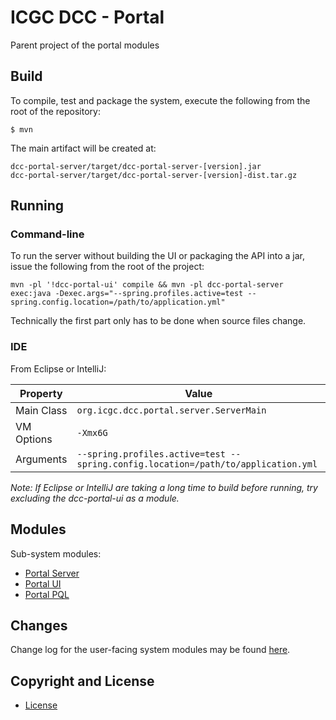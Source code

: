 # ICGC DCC - Portal

Parent project of the portal modules

## Build

To compile, test and package the system, execute the following from the root of the repository:

```shell
$ mvn
```

The main artifact will be created at:

```shell
dcc-portal-server/target/dcc-portal-server-[version].jar
dcc-portal-server/target/dcc-portal-server-[version]-dist.tar.gz
```

## Running

### Command-line

To run the server without building the UI or packaging the API into a jar, issue the following from the root of the project:

```shell
mvn -pl '!dcc-portal-ui' compile && mvn -pl dcc-portal-server exec:java -Dexec.args="--spring.profiles.active=test --spring.config.location=/path/to/application.yml"
```

Technically the first part only has to be done when source files change.

### IDE

From Eclipse or IntelliJ:

| Property   | Value                                   |
| ---------- | --------------------------------------- |
| Main Class | `org.icgc.dcc.portal.server.ServerMain` |
| VM Options | `-Xmx6G`                                |
| Arguments  | `--spring.profiles.active=test --spring.config.location=/path/to/application.yml` |

*Note: If Eclipse or IntelliJ are taking a long time to build before running, try excluding
the dcc-portal-ui as a module.*
    
## Modules

Sub-system modules:

- [Portal Server](dcc-portal-server/README.md)
- [Portal UI](dcc-portal-ui/README.md)
- [Portal PQL](dcc-portal-pql/README.md)

## Changes

Change log for the user-facing system modules may be found [here](CHANGES.md).

## Copyright and License

* [License](LICENSE.md)
